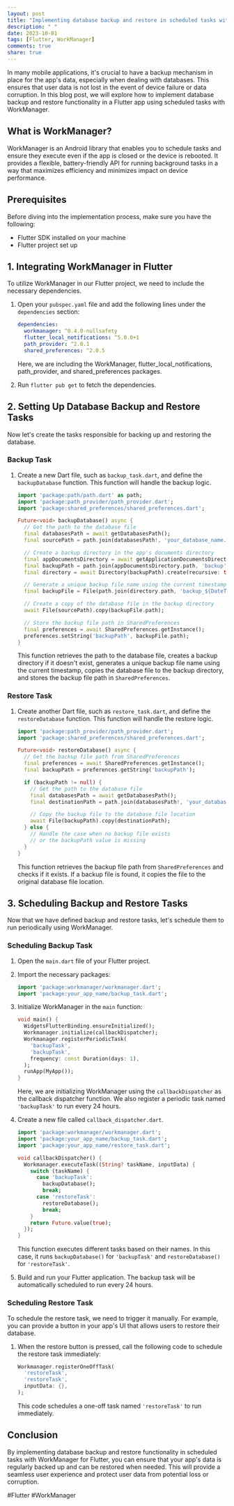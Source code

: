 ```yaml
---
layout: post
title: "Implementing database backup and restore in scheduled tasks with WorkManager for Flutter"
description: " "
date: 2023-10-01
tags: [Flutter, WorkManager]
comments: true
share: true
---
```


In many mobile applications, it's crucial to have a backup mechanism in place for the app's data, especially when dealing with databases. This ensures that user data is not lost in the event of device failure or data corruption. In this blog post, we will explore how to implement database backup and restore functionality in a Flutter app using scheduled tasks with WorkManager.

## What is WorkManager?

WorkManager is an Android library that enables you to schedule tasks and ensure they execute even if the app is closed or the device is rebooted. It provides a flexible, battery-friendly API for running background tasks in a way that maximizes efficiency and minimizes impact on device performance.

## Prerequisites

Before diving into the implementation process, make sure you have the following:

- Flutter SDK installed on your machine
- Flutter project set up

## 1. Integrating WorkManager in Flutter

To utilize WorkManager in our Flutter project, we need to include the necessary dependencies.

1. Open your `pubspec.yaml` file and add the following lines under the `dependencies` section:

   ```yaml
   dependencies:
     workmanager: ^0.4.0-nullsafety
     flutter_local_notifications: ^5.0.0+1
     path_provider: ^2.0.1
     shared_preferences: ^2.0.5
   ```

   Here, we are including the WorkManager, flutter_local_notifications, path_provider, and shared_preferences packages.

2. Run `flutter pub get` to fetch the dependencies.

## 2. Setting Up Database Backup and Restore Tasks

Now let's create the tasks responsible for backing up and restoring the database.

### Backup Task

1. Create a new Dart file, such as `backup_task.dart`, and define the `backupDatabase` function. This function will handle the backup logic.

   ```dart
   import 'package:path/path.dart' as path;
   import 'package:path_provider/path_provider.dart';
   import 'package:shared_preferences/shared_preferences.dart';
   
   Future<void> backupDatabase() async {
     // Get the path to the database file
     final databasesPath = await getDatabasesPath();
     final sourcePath = path.join(databasesPath!, 'your_database_name.db');
   
     // Create a backup directory in the app's documents directory
     final appDocumentsDirectory = await getApplicationDocumentsDirectory();
     final backupPath = path.join(appDocumentsDirectory.path, 'backup');
     final directory = await Directory(backupPath).create(recursive: true);
   
     // Generate a unique backup file name using the current timestamp
     final backupFile = File(path.join(directory.path, 'backup_${DateTime.now().millisecondsSinceEpoch}.db'));
   
     // Create a copy of the database file in the backup directory
     await File(sourcePath).copy(backupFile.path);
   
     // Store the backup file path in SharedPreferences
     final preferences = await SharedPreferences.getInstance();
     preferences.setString('backupPath', backupFile.path);
   }
   ```

   This function retrieves the path to the database file, creates a backup directory if it doesn't exist, generates a unique backup file name using the current timestamp, copies the database file to the backup directory, and stores the backup file path in `SharedPreferences`.

### Restore Task

1. Create another Dart file, such as `restore_task.dart`, and define the `restoreDatabase` function. This function will handle the restore logic.

   ```dart
   import 'package:path_provider/path_provider.dart';
   import 'package:shared_preferences/shared_preferences.dart';
   
   Future<void> restoreDatabase() async {
     // Get the backup file path from SharedPreferences
     final preferences = await SharedPreferences.getInstance();
     final backupPath = preferences.getString('backupPath');
   
     if (backupPath != null) {
       // Get the path to the database file
       final databasesPath = await getDatabasesPath();
       final destinationPath = path.join(databasesPath!, 'your_database_name.db');
   
       // Copy the backup file to the database file location
       await File(backupPath).copy(destinationPath);
     } else {
       // Handle the case when no backup file exists
       // or the backupPath value is missing
     }
   }
   ```

   This function retrieves the backup file path from `SharedPreferences` and checks if it exists. If a backup file is found, it copies the file to the original database file location.

## 3. Scheduling Backup and Restore Tasks

Now that we have defined backup and restore tasks, let's schedule them to run periodically using WorkManager.

### Scheduling Backup Task

1. Open the `main.dart` file of your Flutter project.

2. Import the necessary packages:

   ```dart
   import 'package:workmanager/workmanager.dart';
   import 'package:your_app_name/backup_task.dart';
   ```

3. Initialize WorkManager in the `main` function:

   ```dart
   void main() {
     WidgetsFlutterBinding.ensureInitialized();
     Workmanager.initialize(callbackDispatcher);
     Workmanager.registerPeriodicTask(
       'backupTask',
       'backupTask',
       frequency: const Duration(days: 1),
     );
     runApp(MyApp());
   }
   ```

   Here, we are initializing WorkManager using the `callbackDispatcher` as the callback dispatcher function. We also register a periodic task named `'backupTask'` to run every 24 hours.

4. Create a new file called `callback_dispatcher.dart`. 

   ```dart
   import 'package:workmanager/workmanager.dart';
   import 'package:your_app_name/backup_task.dart';
   import 'package:your_app_name/restore_task.dart';
   
   void callbackDispatcher() {
     Workmanager.executeTask((String? taskName, inputData) {
       switch (taskName) {
         case 'backupTask':
           backupDatabase();
           break;
         case 'restoreTask':
           restoreDatabase();
           break;
       }
       return Future.value(true);
     });
   }
   ```

   This function executes different tasks based on their names. In this case, it runs `backupDatabase()` for `'backupTask'` and `restoreDatabase()` for `'restoreTask'`.

5. Build and run your Flutter application. The backup task will be automatically scheduled to run every 24 hours.

### Scheduling Restore Task

To schedule the restore task, we need to trigger it manually. For example, you can provide a button in your app's UI that allows users to restore their database.

1. When the restore button is pressed, call the following code to schedule the restore task immediately:

   ```dart
   Workmanager.registerOneOffTask(
     'restoreTask',
     'restoreTask',
     inputData: {},
   );
   ```

   This code schedules a one-off task named `'restoreTask'` to run immediately.

## Conclusion

By implementing database backup and restore functionality in scheduled tasks with WorkManager for Flutter, you can ensure that your app's data is regularly backed up and can be restored when needed. This will provide a seamless user experience and protect user data from potential loss or corruption.

#Flutter #WorkManager